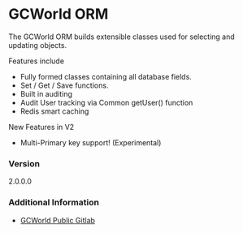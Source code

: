 # GCWorld ORM

The GCWorld ORM builds extensible classes used for selecting and updating objects.

Features include
  - Fully formed classes containing all database fields.
  - Set / Get / Save functions.
  - Built in auditing
  - Audit User tracking via Common getUser() function
  - Redis smart caching

New Features in V2
  - Multi-Primary key support! (Experimental)

### Version
2.0.0.0

### Additional Information

* [GCWorld Public Gitlab](https://gitlab.konghack.com/groups/GCWorld)
